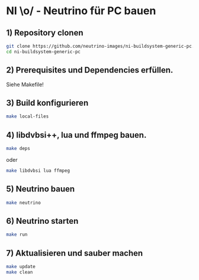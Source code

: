 # NI \o/ - Neutrino für PC bauen #

## 1) Repository clonen
```bash
git clone https://github.com/neutrino-images/ni-buildsystem-generic-pc.git
cd ni-buildsystem-generic-pc
```

## 2) Prerequisites und Dependencies erfüllen.
Siehe Makefile!


## 3) Build konfigurieren
```bash
make local-files
```

## 4) libdvbsi++, lua und ffmpeg bauen.
```bash
make deps
```
oder
```bash
make libdvbsi lua ffmpeg
```

## 5) Neutrino bauen
```bash
make neutrino
```

## 6) Neutrino starten
```bash
make run
```

## 7) Aktualisieren und sauber machen
```bash
make update
make clean
```
